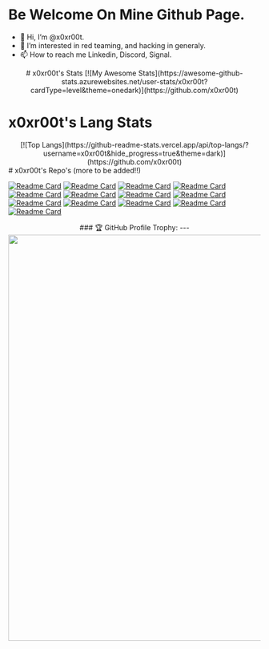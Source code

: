 # Be Welcome On Mine Github Page.
- 👋 Hi, I’m @x0xr00t.
- 👀 I’m interested in red teaming, and hacking in generaly.
- 📫 How to reach me Linkedin, Discord, Signal.

<!---
x0xr00t/x0xr00t is a ✨ special ✨ repository because its `README.md` (this file) appears on your GitHub profile.
You can click the Preview link to take a look at your changes.
--->

<center>
# x0xr00t's Stats
[![My Awesome Stats](https://awesome-github-stats.azurewebsites.net/user-stats/x0xr00t?cardType=level&theme=onedark)](https://github.com/x0xr00t)
</center>


# x0xr00t's Lang Stats 
<center>
[![Top Langs](https://github-readme-stats.vercel.app/api/top-langs/?username=x0xr00t&hide_progress=true&theme=dark)](https://github.com/x0xr00t)
</center>
# x0xr00t's Repo's (more to be added!!)

[![Readme Card](https://github-readme-stats.vercel.app/api/pin/?username=x0xr00t&theme=dark&repo=Automated-MUlti-UAC-Bypass)](https://github.com/x0xr00t/Automated-MUlti-UAC-Bypass)
[![Readme Card](https://github-readme-stats.vercel.app/api/pin/?username=x0xr00t&theme=dark&repo=sl0ppyvator-win10-win11)](https://github.com/x0xr00t/sl0ppyvator-win10-win11)
[![Readme Card](https://github-readme-stats.vercel.app/api/pin/?username=x0xr00t&theme=dark&repo=sl0ppy-ALPI)](https://github.com/x0xr00t/sl0ppy-ALPI)
[![Readme Card](https://github-readme-stats.vercel.app/api/pin/?username=x0xr00t&theme=dark&repo=sl0ppy-oppg)](https://github.com/x0xr00t/sl0ppy-oppg)
[![Readme Card](https://github-readme-stats.vercel.app/api/pin/?username=x0xr00t&theme=dark&repo=sl0ppy-defender-evasion)](https://github.com/x0xr00t/sl0ppy-defender-evasion)
[![Readme Card](https://github-readme-stats.vercel.app/api/pin/?username=x0xr00t&theme=dark&repo=sl0ppy-kaliFix)](https://github.com/x0xr00t/sl0ppy-kaliFix)
[![Readme Card](https://github-readme-stats.vercel.app/api/pin/?username=x0xr00t&theme=dark&repo=sl0ppy-lfi)](https://github.com/x0xr00t/sl0ppy-lfi)
[![Readme Card](https://github-readme-stats.vercel.app/api/pin/?username=x0xr00t&theme=dark&repo=sl0ppy-Nullify-LUA)](https://github.com/x0xr00t/sl0ppy-Nullify-LUA)
[![Readme Card](https://github-readme-stats.vercel.app/api/pin/?username=x0xr00t&theme=dark&repo=ams)](https://github.com/x0xr00t/ams)
[![Readme Card](https://github-readme-stats.vercel.app/api/pin/?username=x0xr00t&theme=dark&repo=DTPMC-Win10)](https://github.com/x0xr00t/DTPMC-Win10)
[![Readme Card](https://github-readme-stats.vercel.app/api/pin/?username=x0xr00t&theme=dark&repo=lsc)](https://github.com/x0xr00t/lsc)
[![Readme Card](https://github-readme-stats.vercel.app/api/pin/?username=x0xr00t&theme=dark&repo=sl0ppy-GarudaTools)](https://github.com/x0xr00t/sl0ppy-GarudaTools)
[![Readme Card](https://github-readme-stats.vercel.app/api/pin/?username=x0xr00t&theme=dark&repo=sl0ppy-flood)](https://github.com/x0xr00t/sl0ppy-flood)

<center>
  ### 🏆 GitHub Profile Trophy:
---
 <div>
  <img width=810 src="https://github-profile-trophy.vercel.app/?username=x0xr00t&theme=matrix&no-frame=true&no-bg=true&column=-1"/>
</div>
</center>

